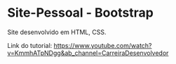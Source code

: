 # Site-Pessoal - Bootstrap
Site desenvolvido em HTML, CSS.

Link do tutorial:
https://www.youtube.com/watch?v=KmmhATpNDgg&ab_channel=CarreiraDesenvolvedor
